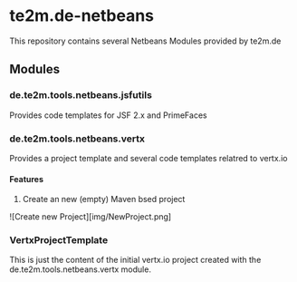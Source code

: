 # te2m.de-netbeans
This repository contains several Netbeans Modules provided by te2m.de

## Modules

### de.te2m.tools.netbeans.jsfutils

Provides code templates for JSF 2.x and PrimeFaces

### de.te2m.tools.netbeans.vertx

Provides a project template and several code templates relatred to vertx.io

#### Features

1. Create an new (empty) Maven bsed project

![Create new Project][img/NewProject.png]


### VertxProjectTemplate

This is just the content of the initial vertx.io project created with the de.te2m.tools.netbeans.vertx module.

